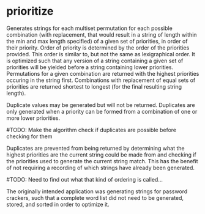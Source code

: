 # prioritize

Generates strings for each multiset permutation for each possible
combination (with replacement, that would result in a string of length
within the min and max length specified) of a given set of priorities,
in order of their priority. Order of priority is determined by the order
of the priorities provided. This order is similar to, but not the same
as lexigraphical order. It is optimized such that any version of a
string containing a given set of priorities will be yielded before a
string containing lower priorities. Permutations for a given
combination are returned with the highest priorities occuring in the
string first. Combinations with replacement of equal sets of priorities
are returned shortest to longest (for the final resulting string length).

Duplicate values may be generated but will not be returned.
Duplicates are only generated when a priority can be formed from a
combination of one or more lower priorities.

#TODO: Make the algorithm check if duplicates are possible before checking for them

Duplicates are prevented from being returned by determining what the
highest priorities are the current string could be made from and
checking if the priorities used to generate the current string match.
This has the benefit of not requiring a recording of which strings have
already been generated.

#TODO: Need to find out what that kind of ordering is called...

The originally intended application was generating strings for password
crackers, such that a complete word list did not need to be generated,
stored, and sorted in order to optimize it.
